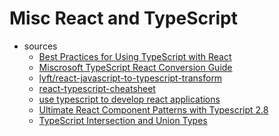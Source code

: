 Misc React and TypeScript
===================

- sources
  - [Best Practices for Using TypeScript with React](https://www.freecodecamp.org/news/effective-use-of-typescript-with-react-3a1389b6072a/)
  - [Miscrosoft TypeScript React Conversion Guide](https://github.com/microsoft/TypeScript-React-Conversion-Guide)
  - [lyft/react-javascript-to-typescript-transform](https://github.com/lyft/react-javascript-to-typescript-transform)
  - [react-typescript-cheatsheet](https://github.com/typescript-cheatsheets/react-typescript-cheatsheet)
  - [use typescript to develop react applications](https://egghead.io/courses/use-typescript-to-develop-react-applications)
  - [Ultimate React Component Patterns with Typescript 2.8](https://levelup.gitconnected.com/ultimate-react-component-patterns-with-typescript-2-8-82990c516935)
  - [TypeScript Intersection and Union Types](https://codepunk.io/typescript-intersection-and-union-types/)
  